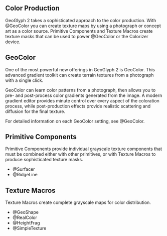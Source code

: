 ## Color Production
GeoGlyph 2 takes a sophisticated approach to the color production. With @GeoColor you can create texture maps by using a photograph or concept art as a color source. Primitive Components and Texture Macros create texture masks that can be used to power @GeoColor or the Colorizer device.

## GeoColor
One of the most powerful new offerings in GeoGlyph 2 is GeoColor. This advanced gradient toolkit can create terrain textures from a photograph with a single click.

GeoColor can learn color patterns from a photograph, then allows you to pre- and post-process color gradients generated from the image. A modern gradient editor provides minute control over every aspect of the coloration process, while post-production effects provide realistic scattering and diffusion for the final texture.

For detailed information on each GeoColor setting, see @GeoColor.

## Primitive Components
Primitive Components provide individual grayscale texture components that must be combined either with other primitives, or with Texture Macros to produce sophisticated texture masks.

- @Surfacer
- @RidgeLine 

## Texture Macros
Texture Macros create complete grayscale maps for color distribution. 

- @GeoShape
- @RealColor
- @HeightFrag
- @SimpleTexture